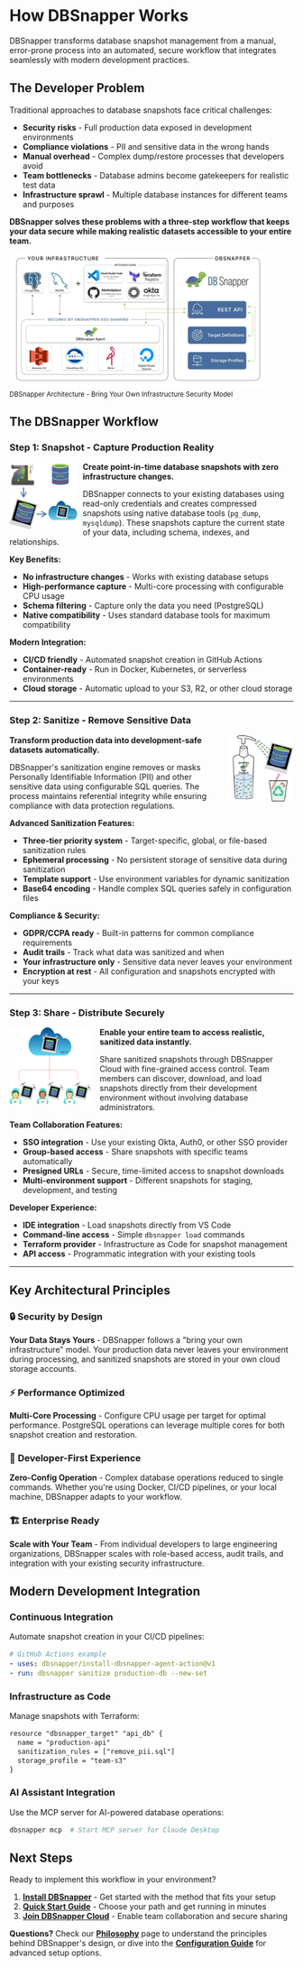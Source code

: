 # How DBSnapper Works

DBSnapper transforms database snapshot management from a manual, error-prone process into an automated, secure workflow that integrates seamlessly with modern development practices.

## The Developer Problem

Traditional approaches to database snapshots face critical challenges:

- **Security risks** - Full production data exposed in development environments
- **Compliance violations** - PII and sensitive data in the wrong hands  
- **Manual overhead** - Complex dump/restore processes that developers avoid
- **Team bottlenecks** - Database admins become gatekeepers for realistic test data
- **Infrastructure sprawl** - Multiple database instances for different teams and purposes

**DBSnapper solves these problems with a three-step workflow that keeps your data secure while making realistic datasets accessible to your entire team.**

<p class="img-box">
  <img src="/static/dbs-architecture.jpg" alt="DBSnapper Architecture" width="90%">
  <br/>
  <small>DBSnapper Architecture - Bring Your Own Infrastructure Security Model</small>
</p>

## The DBSnapper Workflow

### Step 1: Snapshot - Capture Production Reality

<div style="text-align: center;">
  <img src="/static/hiw/hiw-snapshot-2x.png" style="width: 120px; float: left; margin-right: 10px;">
</div>

**Create point-in-time database snapshots with zero infrastructure changes.**

DBSnapper connects to your existing databases using read-only credentials and creates compressed snapshots using native database tools (`pg_dump`, `mysqldump`). These snapshots capture the current state of your data, including schema, indexes, and relationships.

**Key Benefits:**
- **No infrastructure changes** - Works with existing database setups
- **High-performance capture** - Multi-core processing with configurable CPU usage
- **Schema filtering** - Capture only the data you need (PostgreSQL)
- **Native compatibility** - Uses standard database tools for maximum compatibility

**Modern Integration:**
- **CI/CD friendly** - Automated snapshot creation in GitHub Actions
- **Container-ready** - Run in Docker, Kubernetes, or serverless environments
- **Cloud storage** - Automatic upload to your S3, R2, or other cloud storage

---

### Step 2: Sanitize - Remove Sensitive Data

<div style="text-align: center;">
  <img src="/static/hiw/hiw-sanitize-2x.png" style="width: 120px; float: right; margin-left: 10px;">
</div>

**Transform production data into development-safe datasets automatically.**

DBSnapper's sanitization engine removes or masks Personally Identifiable Information (PII) and other sensitive data using configurable SQL queries. The process maintains referential integrity while ensuring compliance with data protection regulations.

**Advanced Sanitization Features:**
- **Three-tier priority system** - Target-specific, global, or file-based sanitization rules
- **Ephemeral processing** - No persistent storage of sensitive data during sanitization
- **Template support** - Use environment variables for dynamic sanitization
- **Base64 encoding** - Handle complex SQL queries safely in configuration files

**Compliance & Security:**
- **GDPR/CCPA ready** - Built-in patterns for common compliance requirements  
- **Audit trails** - Track what data was sanitized and when
- **Your infrastructure only** - Sensitive data never leaves your environment
- **Encryption at rest** - All configuration and snapshots encrypted with your keys

---

### Step 3: Share - Distribute Securely

<div style="text-align: center;">
  <img src="/static/hiw/hiw-share-2x.png" style="width: 150px; float: left; margin-right: 10px;">
</div>

**Enable your entire team to access realistic, sanitized data instantly.**

Share sanitized snapshots through DBSnapper Cloud with fine-grained access control. Team members can discover, download, and load snapshots directly from their development environment without involving database administrators.

**Team Collaboration Features:**
- **SSO integration** - Use your existing Okta, Auth0, or other SSO provider
- **Group-based access** - Share snapshots with specific teams automatically
- **Presigned URLs** - Secure, time-limited access to snapshot downloads
- **Multi-environment support** - Different snapshots for staging, development, and testing

**Developer Experience:**
- **IDE integration** - Load snapshots directly from VS Code
- **Command-line access** - Simple `dbsnapper load` commands
- **Terraform provider** - Infrastructure as Code for snapshot management
- **API access** - Programmatic integration with your existing tools

---

## Key Architectural Principles

### 🔒 **Security by Design**

**Your Data Stays Yours** - DBSnapper follows a "bring your own infrastructure" model. Your production data never leaves your environment during processing, and sanitized snapshots are stored in your own cloud storage accounts.

### ⚡ **Performance Optimized**

**Multi-Core Processing** - Configure CPU usage per target for optimal performance. PostgreSQL operations can leverage multiple cores for both snapshot creation and restoration.

### 🔧 **Developer-First Experience**

**Zero-Config Operation** - Complex database operations reduced to single commands. Whether you're using Docker, CI/CD pipelines, or your local machine, DBSnapper adapts to your workflow.

### 🏗️ **Enterprise Ready**

**Scale with Your Team** - From individual developers to large engineering organizations, DBSnapper scales with role-based access, audit trails, and integration with your existing security infrastructure.

## Modern Development Integration

### Continuous Integration

Automate snapshot creation in your CI/CD pipelines:

```yaml
# GitHub Actions example
- uses: dbsnapper/install-dbsnapper-agent-action@v1
- run: dbsnapper sanitize production-db --new-set
```

### Infrastructure as Code

Manage snapshots with Terraform:

```hcl
resource "dbsnapper_target" "api_db" {
  name = "production-api"
  sanitization_rules = ["remove_pii.sql"]
  storage_profile = "team-s3"
}
```

### AI Assistant Integration

Use the MCP server for AI-powered database operations:

```bash
dbsnapper mcp  # Start MCP server for Claude Desktop
```

## Next Steps

Ready to implement this workflow in your environment?

1. **[Install DBSnapper](installation.md)** - Get started with the method that fits your setup
2. **[Quick Start Guide](quick-start.md)** - Choose your path and get running in minutes  
3. **[Join DBSnapper Cloud](https://app.dbsnapper.com/sign_up)** - Enable team collaboration and secure sharing

**Questions?** Check our **[Philosophy](philosophy.md)** page to understand the principles behind DBSnapper's design, or dive into the **[Configuration Guide](configuration.md)** for advanced setup options.